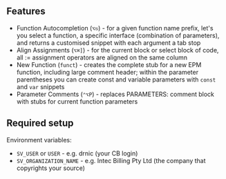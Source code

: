 
## Features

* Function Autocompletion (`⌥⎋`) - for a given function name prefix, let's you select a function, a specific interface (combination of parameters), and returns a customised snippet with each argument a tab stop
* Align Assignments (`⌥⌘]`) - for the current block or select block of code, all := assignment operators are aligned on the same column
* New Function (`funct`) - creates the complete stub for a new EPM function, including large comment header; within the parameter parentheses you can create const and variable parameters with `const` and `var` snippets
* Parameter Comments (`⌃⌥P`) - replaces PARAMETERS: comment block with stubs for current function parameters

## Required setup

Environment variables:

* `SV_USER` or `USER` - e.g. drnic (your CB login)
* `SV_ORGANIZATION_NAME` - e.g. Intec Billing Pty Ltd (the company that copyrights your source)